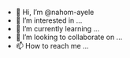 - 👋 Hi, I’m @nahom-ayele
- 👀 I’m interested in ...
- 🌱 I’m currently learning ...
- 💞️ I’m looking to collaborate on ...
- 📫 How to reach me ...

<!---
nahom-ayele/nahom-ayele is a ✨ special ✨ repository because its `README.md` (this file) appears on your GitHub profile.
You can click the Preview link to take a look at your changes.
--->
